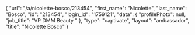 {
    "url": "\/a\/nicolette-bosco\/213454",
    "first_name": "Nicolette",
    "last_name": "Bosco",
    "id": "213454",
    "login_id": "1759121",
    "data": {
        "profilePhoto": null,
        "job_title": "VP DMM Beauty "
    },
    "type": "captivate",
    "layout": "ambassador",
    "title": "Nicolette Bosco"
}